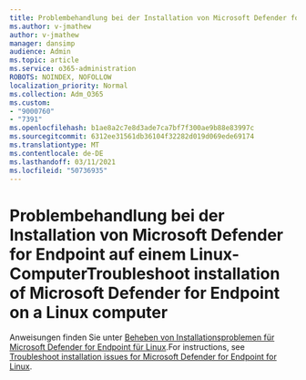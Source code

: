 ```yaml
---
title: Problembehandlung bei der Installation von Microsoft Defender for Endpoint auf einem Linux-Computer
ms.author: v-jmathew
author: v-jmathew
manager: dansimp
audience: Admin
ms.topic: article
ms.service: o365-administration
ROBOTS: NOINDEX, NOFOLLOW
localization_priority: Normal
ms.collection: Adm_O365
ms.custom:
- "9000760"
- "7391"
ms.openlocfilehash: b1ae8a2c7e8d3ade7ca7bf7f300ae9b88e83997c
ms.sourcegitcommit: 6312ee31561db36104f32282d019d069ede69174
ms.translationtype: MT
ms.contentlocale: de-DE
ms.lasthandoff: 03/11/2021
ms.locfileid: "50736935"
---
```

# <a name="troubleshoot-installation-of-microsoft-defender-for-endpoint-on-a-linux-computer"></a><span data-ttu-id="dd9c3-102">Problembehandlung bei der Installation von Microsoft Defender for Endpoint auf einem Linux-Computer</span><span class="sxs-lookup"><span data-stu-id="dd9c3-102">Troubleshoot installation of Microsoft Defender for Endpoint on a Linux computer</span></span>

<span data-ttu-id="dd9c3-103">Anweisungen finden Sie unter [Beheben von Installationsproblemen für Microsoft Defender for Endpoint für Linux](https://go.microsoft.com/fwlink/?linkid=2144673).</span><span class="sxs-lookup"><span data-stu-id="dd9c3-103">For instructions, see [Troubleshoot installation issues for Microsoft Defender for Endpoint for Linux](https://go.microsoft.com/fwlink/?linkid=2144673).</span></span>
